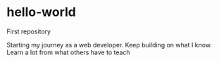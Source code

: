 # hello-world
First repository


Starting my journey as a web developer. Keep building on what I know. Learn a lot from what others have to teach
